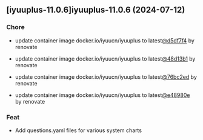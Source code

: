

## [iyuuplus-11.0.6]iyuuplus-11.0.6 (2024-07-12)

### Chore



- update container image docker.io/iyuucn/iyuuplus to latest[@d5df7f4](https://github.com/d5df7f4) by renovate

- update container image docker.io/iyuucn/iyuuplus to latest[@48d13b1](https://github.com/48d13b1) by renovate

- update container image docker.io/iyuucn/iyuuplus to latest[@76bc2ed](https://github.com/76bc2ed) by renovate

- update container image docker.io/iyuucn/iyuuplus to latest[@e48980e](https://github.com/e48980e) by renovate

### Feat



- Add questions.yaml files for various system charts